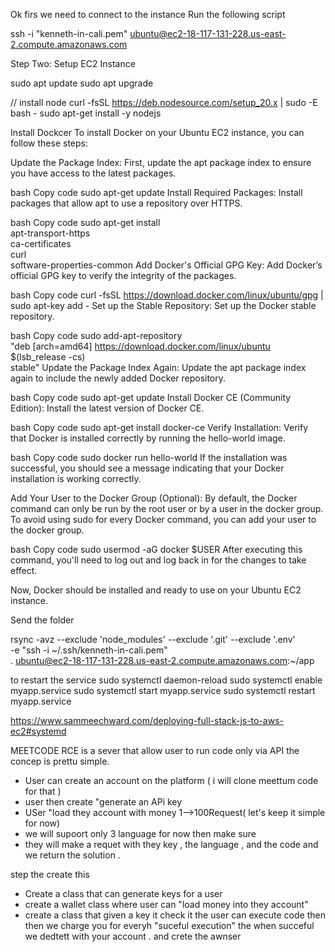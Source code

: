 Ok firs we need to connect to the instance 
Run the following script 

ssh -i "kenneth-in-cali.pem" ubuntu@ec2-18-117-131-228.us-east-2.compute.amazonaws.com

Step Two:
Setup EC2 Instance

sudo apt update
sudo apt upgrade

// install node
curl -fsSL https://deb.nodesource.com/setup_20.x | sudo -E bash -
sudo apt-get install -y nodejs

Install Dockcer 
To install Docker on your Ubuntu EC2 instance, you can follow these steps:

Update the Package Index:
First, update the apt package index to ensure you have access to the latest packages.

bash
Copy code
sudo apt-get update
Install Required Packages:
Install packages that allow apt to use a repository over HTTPS.

bash
Copy code
sudo apt-get install \
  apt-transport-https \
  ca-certificates \
  curl \
  software-properties-common
Add Docker's Official GPG Key:
Add Docker’s official GPG key to verify the integrity of the packages.

bash
Copy code
curl -fsSL https://download.docker.com/linux/ubuntu/gpg | sudo apt-key add -
Set up the Stable Repository:
Set up the Docker stable repository.

bash
Copy code
sudo add-apt-repository \
  "deb [arch=amd64] https://download.docker.com/linux/ubuntu \
  $(lsb_release -cs) \
  stable"
Update the Package Index Again:
Update the apt package index again to include the newly added Docker repository.

bash
Copy code
sudo apt-get update
Install Docker CE (Community Edition):
Install the latest version of Docker CE.

bash
Copy code
sudo apt-get install docker-ce
Verify Installation:
Verify that Docker is installed correctly by running the hello-world image.

bash
Copy code
sudo docker run hello-world
If the installation was successful, you should see a message indicating that your Docker installation is working correctly.

Add Your User to the Docker Group (Optional):
By default, the Docker command can only be run by the root user or by a user in the docker group. To avoid using sudo for every Docker command, you can add your user to the docker group.

bash
Copy code
sudo usermod -aG docker $USER
After executing this command, you'll need to log out and log back in for the changes to take effect.

Now, Docker should be installed and ready to use on your Ubuntu EC2 instance.



Send the folder


rsync -avz --exclude 'node_modules' --exclude '.git' --exclude '.env' \
-e "ssh -i ~/.ssh/kenneth-in-cali.pem" \
. ubuntu@ec2-18-117-131-228.us-east-2.compute.amazonaws.com:~/app


to restart the service
sudo systemctl daemon-reload
sudo systemctl enable myapp.service
sudo systemctl start myapp.service
sudo systemctl restart myapp.service

https://www.sammeechward.com/deploying-full-stack-js-to-aws-ec2#systemd




MEETCODE RCE is a sever that allow user to run  code only via API the concep is prettu simple.

- User can create an account on the platform ( i will clone meettum code for that )
- user then create "generate an APi key 
- USer "load they account with money 1-->100Request( let's keep it simple for now)
- we will supoort only 3 language for now then make sure 
- they will make a requet with they key , the language , and the code 
and we return the solution .


step the create this 
- Create a class that can generate keys for a user 
- create  a wallet class where user can "load money into they account"
- create a class that given a key it check it the user can execute code then then we charge you for everyh "suceful execution" the when  succeful we dedtett with your account . and crete the awnser 




